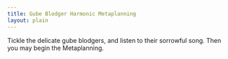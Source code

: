 ```yaml
---
title: Gube Blodger Harmonic Metaplanning
layout: plain
---
```


<div id="sketch-holder"></div>

Tickle the delicate gube blodgers, and listen to their sorrowful song.
Then you may begin the Metaplanning.

<html>
<head>

<script src="https://cdn.jsdelivr.net/npm/p5@1.1.9/lib/p5.js"></script>
<script>

let t = 0; // time variable
let osc, fft;

 osc = new p5.TriOsc(); // set frequency and type
  osc.amp(0.5);

  fft = new p5.FFT();
  osc.start();

function setup() {
  createCanvas(600, 600);
  noStroke();
}

function draw() {
  background(10, 10); // translucent background (creates trails)

  // make a x and y grid of ellipses
  for (let x = 0; x <= width; x = x + 60) {
    for (let y = 0; y <= height; y = y + 10) {
      // starting point of each circle depends on mouse position
      const xAngle = map(mouseX, 0, width, -4 * PI, 4 * PI, true);
      const yAngle = map(mouseY, 0, height, -4 * PI, 4 * PI, true);
      // and also varies based on the particle's location
      const angle = xAngle * (x / width) + yAngle * (y / height);

      // each particle moves in a circle
      const myX = x + 10 * cos(2 * PI * t + angle);
      const myY = y + 10 * sin(2 * PI * t + angle);

      fill((x+y)*(256/(height+width)), x*(256/width), mouseY*(256/width));
      
      ellipse(myX, myY, 30); // draw particle
    }
  }

  t = t + 0.01; // update time

  // change oscillator frequency based on mouseX
  let freq = map(mouseY, 0, width, 40, 880);
  osc.freq(freq);

  let amp = 1;
  osc.amp(amp);
}

</script>
</head>
</html>
